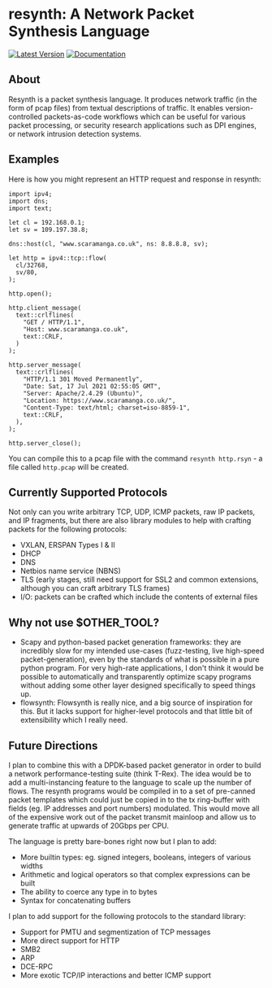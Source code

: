 # resynth: A Network Packet Synthesis Language

[![Latest Version](https://img.shields.io/crates/v/resynth)](https://crates.io/crates/resynth/)
[![Documentation](https://img.shields.io/docsrs/resynth)](https://docs.rs/resynth/latest/resynth/)

## About
Resynth is a packet synthesis language. It produces network traffic (in the
form of pcap files) from textual descriptions of traffic. It enables
version-controlled packets-as-code workflows which can be useful for various
packet processing, or security research applications such as DPI engines, or
network intrusion detection systems.


## Examples
Here is how you might represent an HTTP request and response in resynth:

```
import ipv4;
import dns;
import text;

let cl = 192.168.0.1;
let sv = 109.197.38.8;

dns::host(cl, "www.scaramanga.co.uk", ns: 8.8.8.8, sv);

let http = ipv4::tcp::flow(
  cl/32768,
  sv/80,
);

http.open();

http.client_message(
  text::crlflines(
    "GET / HTTP/1.1",
    "Host: www.scaramanga.co.uk",
    text::CRLF,
  )
);

http.server_message(
  text::crlflines(
    "HTTP/1.1 301 Moved Permanently",
    "Date: Sat, 17 Jul 2021 02:55:05 GMT",
    "Server: Apache/2.4.29 (Ubuntu)",
    "Location: https://www.scaramanga.co.uk/",
    "Content-Type: text/html; charset=iso-8859-1",
    text::CRLF,
  ),
);

http.server_close();
```

You can compile this to a pcap file with the command `resynth http.rsyn` - a
file called `http.pcap` will be created.


## Currently Supported Protocols
Not only can you write arbitrary TCP, UDP, ICMP packets, raw IP packets, and IP
fragments, but there are also library modules to help with crafting packets for
the following protocols:
- VXLAN, ERSPAN Types I & II
- DHCP
- DNS
- Netbios name service (NBNS)
- TLS (early stages, still need support for SSL2 and common extensions,
  although you can craft arbitrary TLS frames)
- I/O: packets can be crafted which include the contents of external files


## Why not use $OTHER\_TOOL?
- Scapy and python-based packet generation frameworks: they are incredibly slow
  for my intended use-cases (fuzz-testing, live high-speed packet-generation),
  even by the standards of what is possible in a pure python program. For very
  high-rate applications, I don't think it would be possible to automatically
  and transparently optimize scapy programs without adding some other layer
  designed specifically to speed things up.
- flowsynth: Flowsynth is really nice, and a big source of inspiration for
  this. But it lacks support for higher-level protocols and that little bit of
  extensibility which I really need.


## Future Directions
I plan to combine this with a DPDK-based packet generator in order to build a
network performance-testing suite (think T-Rex). The idea would be to add a
multi-instancing feature to the language to scale up the number of flows. The
resynth programs would be compiled in to a set of pre-canned packet templates
which could just be copied in to the tx ring-buffer with fields (eg. IP
addresses and port numbers) modulated. This would move all of the expensive
work out of the packet transmit mainloop and allow us to generate traffic at
upwards of 20Gbps per CPU.

The language is pretty bare-bones right now but I plan to add:
- More builtin types: eg. signed integers, booleans, integers of various widths
- Arithmetic and logical operators so that complex expressions can be built
- The ability to coerce any type in to bytes
- Syntax for concatenating buffers

I plan to add support for the following protocols to the standard library:
- Support for PMTU and segmentization of TCP messages
- More direct support for HTTP
- SMB2
- ARP
- DCE-RPC
- More exotic TCP/IP interactions and better ICMP support
